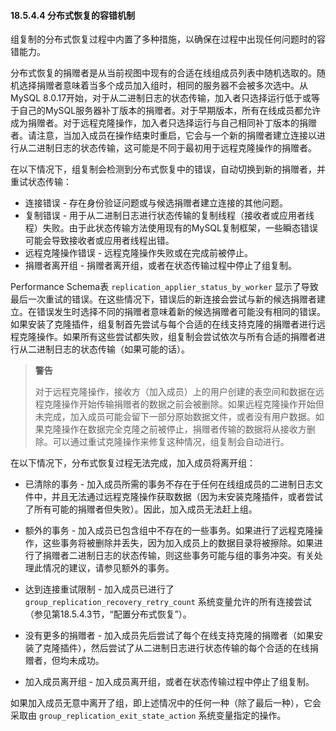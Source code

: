 #### 18.5.4.4 分布式恢复的容错机制

组复制的分布式恢复过程中内置了多种措施，以确保在过程中出现任何问题时的容错能力。

分布式恢复的捐赠者是从当前视图中现有的合适在线组成员列表中随机选取的。随机选择捐赠者意味着当多个成员加入组时，相同的服务器不会被多次选中。从MySQL 8.0.17开始，对于从二进制日志的状态传输，加入者只选择运行低于或等于自己的MySQL服务器补丁版本的捐赠者。对于早期版本，所有在线成员都允许成为捐赠者。对于远程克隆操作，加入者只选择运行与自己相同补丁版本的捐赠者。请注意，当加入成员在操作结束时重启，它会与一个新的捐赠者建立连接以进行从二进制日志的状态传输，这可能是不同于最初用于远程克隆操作的捐赠者。

在以下情况下，组复制会检测到分布式恢复中的错误，自动切换到新的捐赠者，并重试状态传输：

- 连接错误 -  存在身份验证问题或与候选捐赠者建立连接的其他问题。
- 复制错误 - 用于从二进制日志进行状态传输的复制线程（接收者或应用者线程）失败。由于此状态传输方法使用现有的MySQL复制框架，一些瞬态错误可能会导致接收者或应用者线程出错。
- 远程克隆操作错误 - 远程克隆操作失败或在完成前被停止。
- 捐赠者离开组 - 捐赠者离开组，或者在状态传输过程中停止了组复制。

Performance Schema表 `replication_applier_status_by_worker` 显示了导致最后一次重试的错误。在这些情况下，错误后的新连接会尝试与新的候选捐赠者建立。在错误发生时选择不同的捐赠者意味着新的候选捐赠者可能没有相同的错误。如果安装了克隆插件，组复制首先尝试与每个合适的在线支持克隆的捐赠者进行远程克隆操作。如果所有这些尝试都失败，组复制会尝试依次与所有合适的捐赠者进行从二进制日志的状态传输（如果可能的话）。

> **警告**
>
> 对于远程克隆操作，接收方（加入成员）上的用户创建的表空间和数据在远程克隆操作开始传输捐赠者的数据之前会被删除。如果远程克隆操作开始但未完成，加入成员可能会留下一部分原始数据文件，或者没有用户数据。如果克隆操作在数据完全克隆之前被停止，捐赠者传输的数据将从接收方删除。可以通过重试克隆操作来修复这种情况，组复制会自动进行。

在以下情况下，分布式恢复过程无法完成，加入成员将离开组：

- 已清除的事务 - 加入成员所需的事务不存在于任何在线组成员的二进制日志文件中，并且无法通过远程克隆操作获取数据（因为未安装克隆插件，或者尝试了所有可能的捐赠者但失败）。因此，加入成员无法赶上组。
- 额外的事务 - 加入成员已包含组中不存在的一些事务。如果进行了远程克隆操作，这些事务将被删除并丢失，因为加入成员上的数据目录将被擦除。如果进行了捐赠者二进制日志的状态传输，则这些事务可能与组的事务冲突。有关处理此情况的建议，请参见额外的事务。

- 达到连接重试限制 - 加入成员已进行了 `group_replication_recovery_retry_count` 系统变量允许的所有连接尝试（参见第18.5.4.3节，“配置分布式恢复”）。
- 没有更多的捐赠者 - 加入成员先后尝试了每个在线支持克隆的捐赠者（如果安装了克隆插件），然后尝试了从二进制日志进行状态传输的每个合适的在线捐赠者，但均未成功。
- 加入成员离开组 - 加入成员离开组，或者在状态传输过程中停止了组复制。

如果加入成员无意中离开了组，即上述情况中的任何一种（除了最后一种），它会采取由 `group_replication_exit_state_action` 系统变量指定的操作。